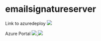 # emailsignatureserver
Link to azuredeploy
<a href="https://azuredeploy.net/?repository=https://github.com/kurucz09/emailsignatureserver" target="_blank">
    <img src="http://azuredeploy.net/deploybutton.png"/>
</a>

Azure Portal
<a href="https://portal.azure.com/#create/Microsoft.Template/uri/https%3A%2F%2Fgithub.com%2Fkurucz09%2Femailsignatureserver%2Fblob%2Fmaster%2Fazuredeploy.json" target="_blank">
    <img src="http://azuredeploy.net/deploybutton.png"/>
</a>
<a href="http://armviz.io/#/?load=https%3A%2F%2Fgithub.com%2Fkurucz09%2Femailsignatureserver%2Fblob%2Fmaster%2Fazuredeploy.json" target="_blank">
    <img src="http://armviz.io/visualizebutton.png"/>
</a>
